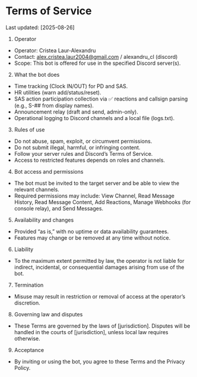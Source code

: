 # Terms of Service
Last updated: [2025-08-26]

1) Operator
- Operator: Cristea Laur-Alexandru
- Contact: alex.cristea.laur2004@gmail.com / alexandru_cl (discord)
- Scope: This bot is offered for use in the specified Discord server(s).

2) What the bot does
- Time tracking (Clock IN/OUT) for PD and SAS.
- HR utilities (warn add/status/reset).
- SAS action participation collection via ✅ reactions and callsign parsing (e.g., S-## from display names).
- Announcement relay (draft and send, admin-only).
- Operational logging to Discord channels and a local file (logs.txt).

3) Rules of use
- Do not abuse, spam, exploit, or circumvent permissions.
- Do not submit illegal, harmful, or infringing content.
- Follow your server rules and Discord’s Terms of Service.
- Access to restricted features depends on roles and channels.

4) Bot access and permissions
- The bot must be invited to the target server and be able to view the relevant channels.
- Required permissions may include: View Channel, Read Message History, Read Message Content, Add Reactions, Manage Webhooks (for console relay), and Send Messages.

5) Availability and changes
- Provided “as is,” with no uptime or data availability guarantees.
- Features may change or be removed at any time without notice.

6) Liability
- To the maximum extent permitted by law, the operator is not liable for indirect, incidental, or consequential damages arising from use of the bot.

7) Termination
- Misuse may result in restriction or removal of access at the operator’s discretion.

8) Governing law and disputes
- These Terms are governed by the laws of [jurisdiction]. Disputes will be handled in the courts of [jurisdiction], unless local law requires otherwise.

9) Acceptance
- By inviting or using the bot, you agree to these Terms and the Privacy Policy.
